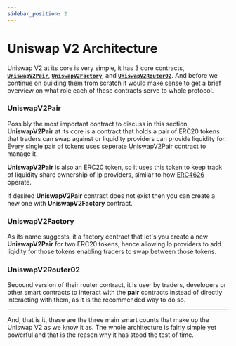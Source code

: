 ```yaml
---
sidebar_position: 2
---
```


# Uniswap V2 Architecture

Uniswap V2 at its core is very simple, it has 3 core contracts, [**`UniswapV2Pair`**](github.com/Uniswap/v2-core/blob/master/contracts/UniswapV2Pair.sol), [**`UniswapV2Factory`**](github.com/Uniswap/v2-core/blob/master/contracts/UniswapV2Factory.sol), and [**`UniswapV2Router02`**](https://github.com/Uniswap/v2-periphery/blob/master/contracts/UniswapV2Router02.sol). And before we continue on building them from scratch it would make sense to get a brief overview on what role each of these contracts serve to whole protocol. 

### UniswapV2Pair

Possibly the most important contract to discuss in this section, **UniswapV2Pair** at its core is a contract that holds a pair of ERC20 tokens that traders can swap against or liquidity providers can provide liquidity for. Every single pair of tokens uses seperate UniswapV2Pair contract to manage it. 

**UniswapV2Pair** is also an ERC20 token, so it uses this token to keep track of liquidity share ownership of lp providers, similar to how [ERC4626](https://rareskills.io/post/erc4626) operate. 

If desired **UniswapV2Pair** contract does not exist then you can create a new one with **UniswapV2Factory** contract.

### UniswapV2Factory

As its name suggests, it a factory contract that let's you create a new **UniswapV2Pair** for two ERC20 tokens, hence allowing lp providers to add liqidity for those tokens enabling traders to swap between those tokens.

### UniswapV2Router02

Secound version of their router contract, it is user by traders, developers or other smart contracts to interact with the **pair** contracts instead of directly interacting with them, as it is the recommended way to do so.

---

And, that is it, these are the three main smart counts that make up the Uniswap V2 as we know it as. The whole architecture is fairly simple yet powerful and that is the reason why it has stood the test of time.